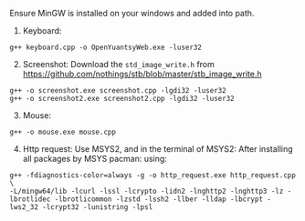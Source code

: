 Ensure MinGW is installed on your windows and added into path.


1. Keyboard:
```
g++ keyboard.cpp -o OpenYuantsyWeb.exe -luser32
```

2. Screenshot:
Download the `std_image_write.h` from https://github.com/nothings/stb/blob/master/stb_image_write.h



```
g++ -o screenshot.exe screenshot.cpp -lgdi32 -luser32
g++ -o screenshot2.exe screenshot2.cpp -lgdi32 -luser32
```


3. Mouse:

```
g++ -o mouse.exe mouse.cpp
```

4. Http request:
Use MSYS2, and in the terminal of MSYS2:
After installing all packages by MSYS pacman:
using:
```
g++ -fdiagnostics-color=always -g -o http_request.exe http_request.cpp \
-L/mingw64/lib -lcurl -lssl -lcrypto -lidn2 -lnghttp2 -lnghttp3 -lz -lbrotlidec -lbrotlicommon -lzstd -lssh2 -llber -lldap -lbcrypt -lws2_32 -lcrypt32 -lunistring -lpsl
```

